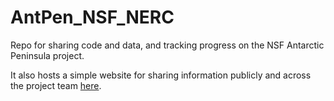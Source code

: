 # AntPen_NSF_NERC
 Repo for sharing code and data, and tracking progress on the NSF Antarctic Peninsula project.

 It also hosts a simple website for sharing information publicly and across the project team [here](https://ldeo-glaciology.github.io/AntPen_NSF_NERC/).
